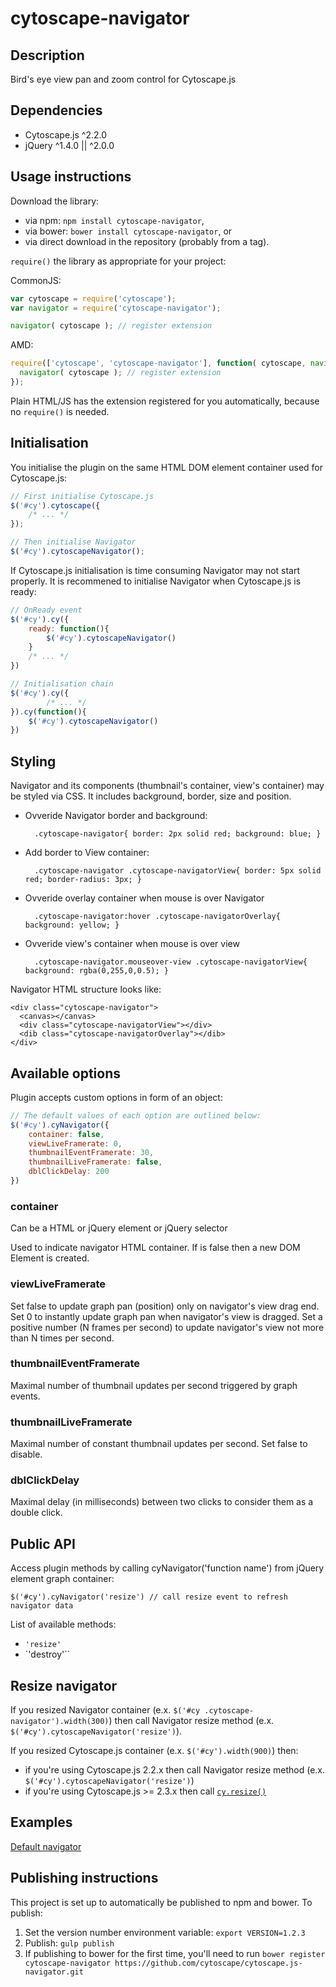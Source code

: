 cytoscape-navigator
================================================================================


## Description

Bird&#39;s eye view pan and zoom control for Cytoscape.js


## Dependencies

 * Cytoscape.js ^2.2.0
 * jQuery ^1.4.0 || ^2.0.0


## Usage instructions

Download the library:
 * via npm: `npm install cytoscape-navigator`,
 * via bower: `bower install cytoscape-navigator`, or
 * via direct download in the repository (probably from a tag).

`require()` the library as appropriate for your project:

CommonJS:
```js
var cytoscape = require('cytoscape');
var navigator = require('cytoscape-navigator');

navigator( cytoscape ); // register extension
```

AMD:
```js
require(['cytoscape', 'cytoscape-navigator'], function( cytoscape, navigator ){
  navigator( cytoscape ); // register extension
});
```

Plain HTML/JS has the extension registered for you automatically, because no `require()` is needed.


## Initialisation

You initialise the plugin on the same HTML DOM element container used for Cytoscape.js:

```js
// First initialise Cytoscape.js
$('#cy').cytoscape({
	/* ... */
});

// Then initialise Navigator
$('#cy').cytoscapeNavigator();
```

If Cytoscape.js initialisation is time consuming Navigator may not start properly. It is recommened to initialise Navigator when Cytoscape.js is ready:

```js
// OnReady event
$('#cy').cy({
	ready: function(){
		$('#cy').cytoscapeNavigator()
	}
	/* ... */
})

// Initialisation chain
$('#cy').cy({
    	/* ... */
}).cy(function(){
    $('#cy').cytoscapeNavigator()
})
```


## Styling

Navigator and its components (thumbnail's container, view's container) may be styled via CSS.
It includes background, border, size and position.

* Ovveride Navigator border and background:

        .cytoscape-navigator{ border: 2px solid red; background: blue; }
* Add border to View container:

        .cytoscape-navigator .cytoscape-navigatorView{ border: 5px solid red; border-radius: 3px; }
* Ovveride overlay container when mouse is over Navigator

        .cytoscape-navigator:hover .cytoscape-navigatorOverlay{ background: yellow; }
* Ovveride view's container when mouse is over view

        .cytoscape-navigator.mouseover-view .cytoscape-navigatorView{ background: rgba(0,255,0,0.5); }

Navigator HTML structure looks like:

    <div class="cytoscape-navigator">
      <canvas></canvas>
      <div class="cytoscape-navigatorView"></div>
      <dib class="cytoscape-navigatorOverlay"></dib>
    </div>


## Available options

Plugin accepts custom options in form of an object:

```js
// The default values of each option are outlined below:
$('#cy').cyNavigator({
	container: false,
	viewLiveFramerate: 0,
	thumbnailEventFramerate: 30,
	thumbnailLiveFramerate: false,
	dblClickDelay: 200
})
```

### container

Can be a HTML or jQuery element or jQuery selector

Used to indicate navigator HTML container. If is false then a new DOM Element is created.

### viewLiveFramerate

Set false to update graph pan (position) only on navigator's view drag end.
Set 0 to instantly update graph pan when navigator's view is dragged.
Set a positive number (N frames per second) to update navigator's view not more than N times per second.

### thumbnailEventFramerate

Maximal number of thumbnail updates per second triggered by graph events.

### thumbnailLiveFramerate

Maximal number of constant thumbnail updates per second. Set false to disable.

### dblClickDelay

Maximal delay (in milliseconds) between two clicks to consider them as a double click.

## Public API

Access plugin methods by calling cyNavigator('function name') from jQuery element graph container:

    $('#cy').cyNavigator('resize') // call resize event to refresh navigator data

List of available methods:

* `'resize'`
* `'destroy'``

## Resize navigator

If you resized Navigator container (e.x. `$('#cy .cytoscape-navigator').width(300)`) then call
Navigator resize method (e.x. `$('#cy').cytoscapeNavigator('resize')`).

If you resized Cytoscape.js container (e.x. `$('#cy').width(900)`) then:

* if you're using Cytoscape.js 2.2.x then call Navigator resize method (e.x. `$('#cy').cytoscapeNavigator('resize')`)
* if you're using Cytoscape.js >= 2.3.x then call [`cy.resize()`](http://js.cytoscape.org/#core/viewport-manipulation/cy.resize)

## Examples

[Default navigator](http://cytoscape.github.io/cytoscape.js-navigator/demo.html)


## Publishing instructions

This project is set up to automatically be published to npm and bower.  To publish:

1. Set the version number environment variable: `export VERSION=1.2.3`
1. Publish: `gulp publish`
1. If publishing to bower for the first time, you'll need to run `bower register cytoscape-navigator https://github.com/cytoscape/cytoscape.js-navigator.git`
